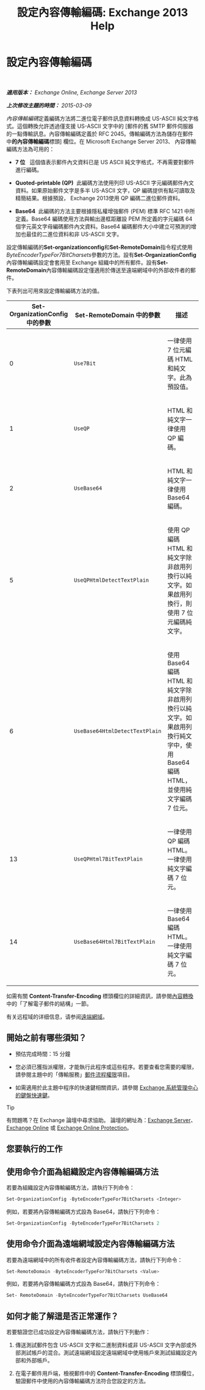 ﻿---
title: '設定內容傳輸編碼: Exchange 2013 Help'
TOCTitle: 設定內容傳輸編碼
ms:assetid: c4922362-18d4-42f7-9189-9076720eb1d8
ms:mtpsurl: https://technet.microsoft.com/zh-tw/library/Gg144562(v=EXCHG.150)
ms:contentKeyID: 50474156
ms.date: 05/21/2018
mtps_version: v=EXCHG.150
ms.translationtype: MT
---

# 設定內容傳輸編碼

 

_**適用版本：** Exchange Online, Exchange Server 2013_

_**上次修改主題的時間：** 2015-03-09_

*內容傳輸編碼*定義編碼方法將二進位電子郵件訊息資料轉換成 US-ASCII 純文字格式。這個轉換允許透過僅支援 US-ASCII 文字中的 \[郵件的舊 SMTP 郵件伺服器的一點傳輸訊息。內容傳輸編碼定義於 RFC 2045。傳輸編碼方法為儲存在郵件中**的內容傳輸編碼**標頭\] 欄位。在 Microsoft Exchange Server 2013、 內容傳輸編碼方法為可用的：

  - **7 位**   這個值表示郵件內文資料已是 US ASCII 純文字格式，不再需要對郵件進行編碼。

  - **Quoted-printable (QP)**  此編碼方法使用列印 US-ASCII 字元編碼郵件內文資料。如果原始郵件文字是多半 US-ASCII 文字，QP 編碼提供有點可讀取及精簡結果。根據預設， Exchange 2013使用 QP 編碼二進位郵件資料。

  - **Base64**  此編碼的方法主要根據隱私權增強郵件 (PEM) 標準 RFC 1421 中所定義。Base64 編碼使用方法與輸出邊框距離設 PEM 所定義的字元編碼 64 個字元英文字母編碼郵件內文資料。Base64 編碼郵件大小中建立可預測的增加也最佳的二進位資料和非 US-ASCII 文字。

設定傳輸編碼的**Set-organizationconfig**和**Set-RemoteDomain**指令程式使用*ByteEncoderTypeFor7BitCharsets*參數的方法。設有**Set-OrganizationConfig**內容傳輸編碼設定會套用至 Exchange 組織中的所有郵件。設有**Set-RemoteDomain**內容傳輸編碼設定僅適用於傳送至遠端網域中的外部收件者的郵件。

下表列出可用來設定傳輸編碼方法的值。


<table>
<colgroup>
<col style="width: 33%" />
<col style="width: 33%" />
<col style="width: 33%" />
</colgroup>
<thead>
<tr class="header">
<th><strong>Set-OrganizationConfig</strong> 中的參數</th>
<th><strong>Set-RemoteDomain</strong> 中的參數</th>
<th>描述</th>
</tr>
</thead>
<tbody>
<tr class="odd">
<td><p>0</p></td>
<td><p><code>Use7Bit</code></p></td>
<td><p>一律使用 7 位元編碼 HTML 和純文字。此為預設值。</p></td>
</tr>
<tr class="even">
<td><p>1</p></td>
<td><p><code>UseQP</code></p></td>
<td><p>HTML 和純文字一律使用 QP 編碼。</p></td>
</tr>
<tr class="odd">
<td><p>2</p></td>
<td><p><code>UseBase64</code></p></td>
<td><p>HTML 和純文字一律使用 Base64 編碼。</p></td>
</tr>
<tr class="even">
<td><p>5</p></td>
<td><p><code>UseQPHtmlDetectTextPlain</code></p></td>
<td><p>使用 QP 編碼 HTML 和純文字除非啟用列換行以純文字。如果啟用列換行，則使用 7 位元編碼純文字。</p></td>
</tr>
<tr class="odd">
<td><p>6</p></td>
<td><p><code>UseBase64HtmlDetectTextPlain</code></p></td>
<td><p>使用 Base64 編碼 HTML 和純文字除非啟用列換行以純文字。如果啟用列換行純文字中，使用 Base64 編碼 HTML，並使用純文字編碼 7 位元。</p></td>
</tr>
<tr class="even">
<td><p>13</p></td>
<td><p><code>UseQPHtml7BitTextPlain</code></p></td>
<td><p>一律使用 QP 編碼 HTML。一律使用純文字編碼 7 位元。</p></td>
</tr>
<tr class="odd">
<td><p>14</p></td>
<td><p><code>UseBase64Html7BitTextPlain</code></p></td>
<td><p>一律使用 Base64 編碼 HTML。一律使用純文字編碼 7 位元。</p></td>
</tr>
</tbody>
</table>


如需有關 **Content-Transfer-Encoding** 標頭欄位的詳細資訊，請參閱[內容轉換](content-conversion-exchange-2013-help.md)中的「了解電子郵件的結構」一節。

有关远程域的详细信息，请参阅[遠端網域](remote-domains-exchange-2013-help.md)。

## 開始之前有哪些須知？

  - 預估完成時間：15 分鐘

  - 您必須已獲指派權限，才能執行此程序或這些程序。若要查看您需要的權限，請參閱主題中的「傳輸服務」[郵件流程權限](mail-flow-permissions-exchange-2013-help.md)項目。

  - 如需適用於此主題中程序的快速鍵相關資訊，請參閱 [Exchange 系統管理中心的鍵盤快速鍵](keyboard-shortcuts-in-the-exchange-admin-center-exchange-online-protection-help.md)。


> [!TIP]  
> 有問題嗎？在 Exchange 論壇中尋求協助。 論壇的網址為：<a href="https://go.microsoft.com/fwlink/p/?linkid=60612">Exchange Server</a>、 <a href="https://go.microsoft.com/fwlink/p/?linkid=267542">Exchange Online</a> 或 <a href="https://go.microsoft.com/fwlink/p/?linkid=285351">Exchange Online Protection</a>。




## 您要執行的工作

## 使用命令介面為組織設定內容傳輸編碼方法

若要為組織設定內容傳輸編碼方法，請執行下列命令：

```powershell
Set-OrganizationConfig -ByteEncoderTypeFor7BitCharsets <Integer>
```

例如，若要將內容傳輸編碼方式設為 Base64，請執行下列命令：

```powershell
Set-OrganizationConfig -ByteEncoderTypeFor7BitCharsets 2
```

## 使用命令介面為遠端網域設定內容傳輸編碼方法

若要為遠端網域中的所有收件者設定內容傳輸編碼方法，請執行下列命令：

```powershell
Set-RemoteDomain -ByteEncoderTypeFor7BitCharsets <Value>
```

例如，若要將內容傳輸編碼方式設為 Base64，請執行下列命令：

```powershell
Set- RemoteDomain -ByteEncoderTypeFor7BitCharsets UseBase64
```

## 如何才能了解這是否正常運作？

若要驗證您已成功設定內容傳輸編碼方法，請執行下列動作：

1.  傳送測試郵件包含 US-ASCII 文字和二進制資料或非 US-ASCII 文字內部或外部測試帳戶的混合。測試遠端網域設定遠端網域中使用帳戶來測試組織設定內部和外部帳戶。

2.  在電子郵件用戶端，檢視郵件中的 **Content-Transfer-Encoding** 標頭欄位，驗證郵件中使用的內容傳輸編碼方法符合您設定的方法。


